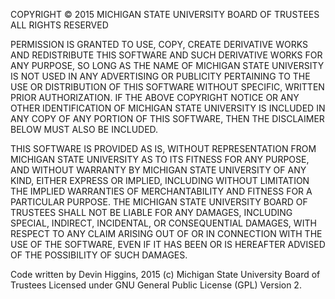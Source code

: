 COPYRIGHT © 2015
MICHIGAN STATE UNIVERSITY BOARD OF TRUSTEES
ALL RIGHTS RESERVED
 
PERMISSION IS GRANTED TO USE, COPY, CREATE DERIVATIVE WORKS AND REDISTRIBUTE
THIS SOFTWARE AND SUCH DERIVATIVE WORKS FOR ANY PURPOSE, SO LONG AS THE NAME
OF MICHIGAN STATE UNIVERSITY IS NOT USED IN ANY ADVERTISING OR PUBLICITY
PERTAINING TO THE USE OR DISTRIBUTION OF THIS SOFTWARE WITHOUT SPECIFIC,
WRITTEN PRIOR AUTHORIZATION.  IF THE ABOVE COPYRIGHT NOTICE OR ANY OTHER
IDENTIFICATION OF MICHIGAN STATE UNIVERSITY IS INCLUDED IN ANY COPY OF ANY
PORTION OF THIS SOFTWARE, THEN THE DISCLAIMER BELOW MUST ALSO BE INCLUDED.
 
THIS SOFTWARE IS PROVIDED AS IS, WITHOUT REPRESENTATION FROM MICHIGAN STATE
UNIVERSITY AS TO ITS FITNESS FOR ANY PURPOSE, AND WITHOUT WARRANTY BY
MICHIGAN STATE UNIVERSITY OF ANY KIND, EITHER EXPRESS OR IMPLIED, INCLUDING
WITHOUT LIMITATION THE IMPLIED WARRANTIES OF MERCHANTABILITY AND FITNESS FOR
A PARTICULAR PURPOSE. THE MICHIGAN STATE UNIVERSITY BOARD OF TRUSTEES SHALL
NOT BE LIABLE FOR ANY DAMAGES, INCLUDING SPECIAL, INDIRECT, INCIDENTAL, OR
CONSEQUENTIAL DAMAGES, WITH RESPECT TO ANY CLAIM ARISING OUT OF OR IN
CONNECTION WITH THE USE OF THE SOFTWARE, EVEN IF IT HAS BEEN OR IS HEREAFTER
ADVISED OF THE POSSIBILITY OF SUCH DAMAGES.
 
Code written by Devin Higgins, 2015
(c) Michigan State University Board of Trustees
Licensed under GNU General Public License (GPL) Version 2.